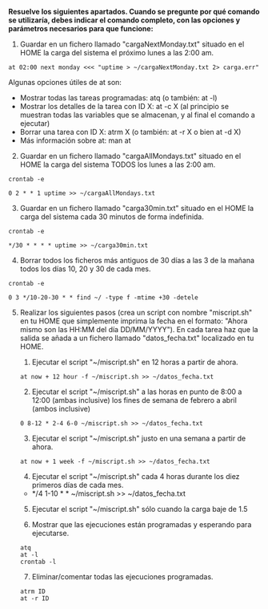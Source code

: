 **Resuelve los siguientes apartados. Cuando se pregunte por qué comando se utilizaría, debes indicar el comando completo, con las opciones y parámetros necesarios para que funcione:**

1. Guardar en un fichero llamado "cargaNextMonday.txt" situado en el HOME la carga del sistema el próximo lunes a las 2:00 am.
```
at 02:00 next monday <<< "uptime > ~/cargaNextMonday.txt 2> carga.err"
```
Algunas opciones útiles de at son:

- Mostrar todas las tareas programadas: atq     (o también: at -l)
- Mostrar los detalles de la tarea con ID X: at -c X (al principio se muestran todas las variables que se almacenan, y al final el comando a ejecutar)
- Borrar una tarea con ID X: atrm X (o también: at -r X  o bien  at -d X)
- Más información sobre at: man at

2. Guardar en un fichero llamado "cargaAllMondays.txt" situado en el HOME la carga del sistema TODOS los lunes a las 2:00 am.
```
crontab -e
```
```
0 2 * * 1 uptime >> ~/cargaAllMondays.txt
```
3. Guardar en un fichero llamado "carga30min.txt" situado en el HOME la carga del sistema cada 30 minutos de forma indefinida.
```
crontab -e
```
```
*/30 * * * * uptime >> ~/carga30min.txt
```
4. Borrar todos los ficheros más antiguos de 30 días a las 3 de la mañana todos los días 10, 20 y 30 de cada mes.
```
crontab -e
```
```
0 3 */10-20-30 * * find ~/ -type f -mtime +30 -detele
```
5. Realizar los siguientes pasos (crea un script con nombre "miscript.sh" en tu HOME que simplemente imprima la fecha en el formato: "Ahora mismo son las HH:MM del día DD/MM/YYYY"). En cada tarea haz que la salida se añada a un fichero llamado "datos_fecha.txt" localizado en tu HOME.

    1. Ejecutar el script "~/miscript.sh" en 12 horas a partir de ahora.
    ```
    at now + 12 hour -f ~/miscript.sh >> ~/datos_fecha.txt
    ```
    2. Ejecutar el script "~/miscript.sh" a las horas en punto de 8:00 a 12:00 (ambas inclusive) los fines de semana de febrero a abril (ambos inclusive)
    ```
    0 8-12 * 2-4 6-0 ~/miscript.sh >> ~/datos_fecha.txt
    ```
    3. Ejecutar el script "~/miscript.sh" justo en una semana a partir de ahora.
    ```
    at now + 1 week -f ~/miscript.sh >> ~/datos_fecha.txt
    ```
    4. Ejecutar el script "~/miscript.sh" cada 4 horas durante los diez primeros días de cada mes.
    * */4 1-10 * * ~/miscript.sh >> ~/datos_fecha.txt
    5. Ejecutar el script "~/miscript.sh" sólo cuando la carga baje de 1.5

    6. Mostrar que las ejecuciones están programadas y esperando para ejecutarse.
    ```
    atq
    at -l
    crontab -l
    ```
    7. Eliminar/comentar todas las ejecuciones programadas.
    ```
    atrm ID
    at -r ID
    
    ```